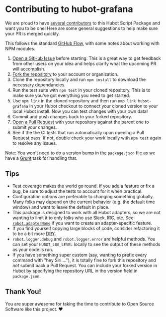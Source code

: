 # Contributing to hubot-grafana

We are proud to have [several contributors](https://github.com/stephenyeargin/hubot-grafana/graphs/contributors) to this Hubot Script Package and want you to be one! Here are some general suggestions to help make sure your PR is merged quickly.

This follows the standard [GitHub Flow](https://guides.github.com/introduction/flow/), with some notes about working with NPM modules.

1. [Open a GitHub Issue](https://github.com/stephenyeargin/hubot-grafana/issues/new) before starting. This is a great way to get feedback from other users on your idea and helps clarify what the upcoming PR will accomplish.
2. [Fork the repository](https://github.com/stephenyeargin/hubot-grafana/fork) to your account or organization.
3. Clone the repository locally and run `npm install` to download the necessary dependancies.
4. Run the test suite with `npm test` in your cloned repository. This is to make sure you've got everything you need to get started.
5. Use `npm link` in the cloned repository and then run `nmp link hubot-grafana` in your Hubot checkout to connect your cloned version to your local Hubot install. Now you can test changes with your own data!
6. Commit and push changes back to your forked repository.
7. [Open a Pull Request](https://github.com/stephenyeargin/hubot-grafana/compare) with your repository against the parent one to submit your changes.
8. See if the the CI tests that run automatically upon opening a Pull Request pass. If not, double check your work locally with `npm test` again to resolve any issues.

Note: You won't need to do a version bump in the `package.json` file as we have a [Grunt](http://gruntjs.com) task for handling that.

## Tips

- Test coverage makes the world go round. If you add a feature or fix a bug, be sure to adjust the tests to account for it when practical.
- Configuration options are preferable to changing something globally. Many folks may depend on the current behavior (e.g. the default time window) and want to leave the default in place.
- This package is designed to work with all Hubot adapters, so we are not wanting to limit it to only folks who use Slack, IRC, etc. See [`robot.adapterName`](https://github.com/github/hubot/pull/663) if you want to create an adapter-specific feature.
- If you find yourself copying large blocks of code, consider refactoring it to be a bit more [DRY](https://en.wikipedia.org/wiki/Don't_repeat_yourself).
- `robot.logger.debug` and `robot.logger.error` are helpful methods. You can set your `HUBOT_LOG_LEVEL` locally to see the output of these methods as your code is run.
- If you have something super custom (say, wanting to prefix every command with "hey Siri ..."), it is totally fine to fork this repository and _not_ submit back a Pull Request. You can include your forked version in Hubot by specifying the repository URL in the version field in `package.json`.

## Thank You!

You are super awesome for taking the time to contribute to Open Source Software like this project. :heart:
